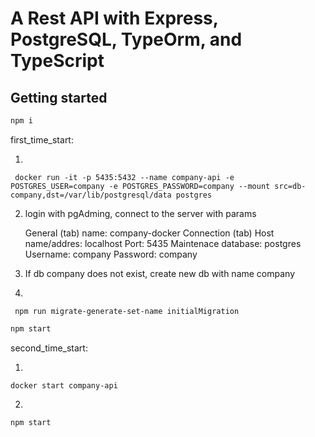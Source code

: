 # A Rest API with Express, PostgreSQL, TypeOrm, and TypeScript

## Getting started

```bash
npm i
```

first_time_start:

1. 
```
 docker run -it -p 5435:5432 --name company-api -e POSTGRES_USER=company -e POSTGRES_PASSWORD=company --mount src=db-company,dst=/var/lib/postgresql/data postgres
```
2. login with pgAdming, connect to the server with params

	General (tab)
		name: company-docker
	Connection (tab)
		Host name/addres: localhost
		Port: 5435
		Maintenace database: postgres
		Username: company
		Password: company
	
3. If db company does not exist, create new db with name company

4. 
```
 npm run migrate-generate-set-name initialMigration
```

```bash
npm start
```

second_time_start:

1. 
``` 
docker start company-api
```

2. 
```bash
npm start
```